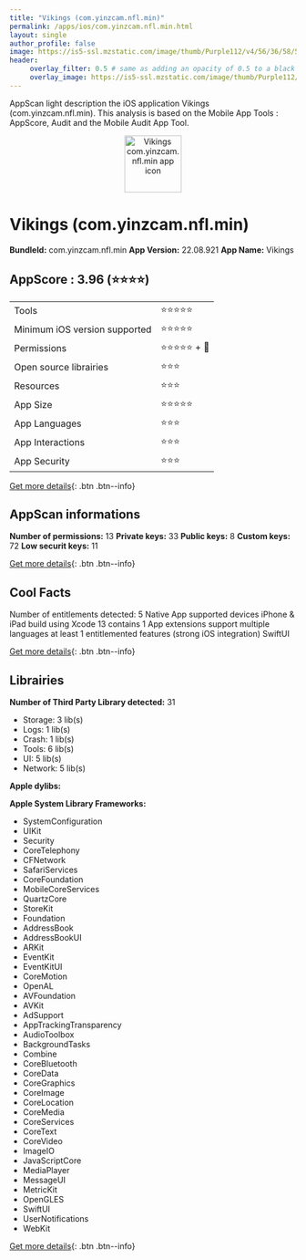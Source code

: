 ```yaml
---
title: "Vikings (com.yinzcam.nfl.min)"
permalink: /apps/ios/com.yinzcam.nfl.min.html
layout: single
author_profile: false
image: https://is5-ssl.mzstatic.com/image/thumb/Purple112/v4/56/36/58/563658b1-8d2a-e73b-06be-f7089c5c3693/AppIcon-0-1x_U007emarketing-0-7-0-sRGB-85-220.png/512x512bb.jpg
header: 
     overlay_filter: 0.5 # same as adding an opacity of 0.5 to a black background
     overlay_image: https://is5-ssl.mzstatic.com/image/thumb/Purple112/v4/56/36/58/563658b1-8d2a-e73b-06be-f7089c5c3693/AppIcon-0-1x_U007emarketing-0-7-0-sRGB-85-220.png/512x512bb.jpg
---
```

AppScan light description the iOS application Vikings (com.yinzcam.nfl.min). This analysis is based on the Mobile App Tools : AppScore, Audit and the Mobile Audit App Tool.

  
  
<div style="text-align: center;"><img src="https://is5-ssl.mzstatic.com/image/thumb/Purple112/v4/56/36/58/563658b1-8d2a-e73b-06be-f7089c5c3693/AppIcon-0-1x_U007emarketing-0-7-0-sRGB-85-220.png/512x512bb.jpg" width="100" height="100" alt="Vikings com.yinzcam.nfl.min app icon"></div>  
  
# Vikings (com.yinzcam.nfl.min)

**BundleId:** com.yinzcam.nfl.min
**App Version:** 22.08.921
**App Name:** Vikings


## AppScore : 3.96 (⭐️⭐️⭐️⭐️) 

<table>
<tr><td> Tools </td><td> ⭐️⭐️⭐️⭐️⭐️ </td></tr>
<tr><td> Minimum iOS version supported </td><td> ⭐️⭐️⭐️⭐️⭐️ </td></tr>
<tr><td> Permissions </td><td> ⭐️⭐️⭐️⭐️⭐️ + 🌟 </td></tr>
<tr><td> Open source librairies </td><td> ⭐️⭐️⭐️ </td></tr>
<tr><td> Resources </td><td> ⭐️⭐️⭐️ </td></tr>
<tr><td> App Size </td><td> ⭐️⭐️⭐️⭐️⭐️ </td></tr>
<tr><td> App Languages </td><td> ⭐️⭐️⭐️ </td></tr>
<tr><td> App Interactions </td><td> ⭐️⭐️⭐️ </td></tr>
<tr><td> App Security </td><td> ⭐️⭐️⭐️ </td></tr>
</table>

[Get more details](/pricing.html){: .btn .btn--info}  
  
## AppScan informations 

**Number of permissions:** 13
**Private keys:** 33
**Public keys:** 8
**Custom keys:** 72
**Low securit keys:** 11
  
[Get more details](/pricing.html){: .btn .btn--info}

## Cool Facts

Number of entitlements detected: 5
Native App
supported devices iPhone & iPad
build using Xcode 13
contains 1 App extensions
support multiple languages
at least 1 entitlemented features (strong iOS integration)
SwiftUI
  
[Get more details](/pricing.html){: .btn .btn--info}

## Librairies 
**Number of Third Party Library detected:** 31
- Storage: 3 lib(s)
- Logs: 1 lib(s)
- Crash: 1 lib(s)
- Tools: 6 lib(s)
- UI: 5 lib(s)
- Network: 5 lib(s)

**Apple dylibs:**


**Apple System Library Frameworks:**
- SystemConfiguration
- UIKit
- Security
- CoreTelephony
- CFNetwork
- SafariServices
- CoreFoundation
- MobileCoreServices
- QuartzCore
- StoreKit
- Foundation
- AddressBook
- AddressBookUI
- ARKit
- EventKit
- EventKitUI
- CoreMotion
- OpenAL
- AVFoundation
- AVKit
- AdSupport
- AppTrackingTransparency
- AudioToolbox
- BackgroundTasks
- Combine
- CoreBluetooth
- CoreData
- CoreGraphics
- CoreImage
- CoreLocation
- CoreMedia
- CoreServices
- CoreText
- CoreVideo
- ImageIO
- JavaScriptCore
- MediaPlayer
- MessageUI
- MetricKit
- OpenGLES
- SwiftUI
- UserNotifications
- WebKit


  
[Get more details](/pricing.html){: .btn .btn--info}

